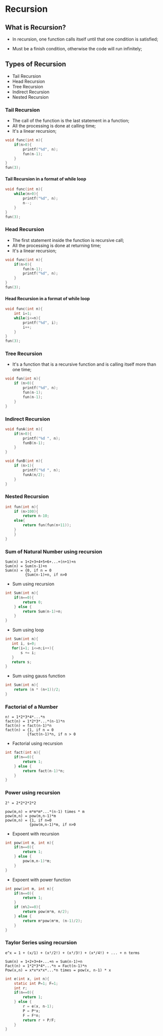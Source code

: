# Recursion

## What is Recursion?

- In recursion, one function calls itself until that one condition is satisfied;

- Must be a finish condition, otherwise the code will run infinitely;

## Types of Recursion

- Tail Recursion
- Head Recursion
- Tree Recursion
- Indirect Recursion
- Nested Recursion

### Tail Recursion

- The call of the function is the last statement in a function;
- All the processing is done at calling time;
- It's a linear recursion;

```c
void func(int n){
    if(n>0){
        printf("%d", n);
        fun(n-1);
    }
}
fun(3);
```
#### Tail Recursion in a format of while loop

```c
void func(int n){
    while(n>0){
        printf("%d", n);
        n--;
    }
}
fun(3);
```

### Head Recursion

- The first statement inside the function is recursive call;
- All the processing is done at returning time;
- It's a linear recursion;

```c
void func(int n){
    if(n>0){
        fun(n-1);
        printf("%d", n);
    }
}
fun(3);
```

#### Head Recursion in a format of while loop
```c
void func(int n){
    int i=1;
    while(i<=n){
        printf("%d", i);
        i++;
    }
}
fun(3);
```

### Tree Recursion

- It's a function that is a recursive function and is calling itself more than one time;

```c
void fun(int n){
    if (n>0){
        printf("%d", n);
        fun(n-1);
        fun(n-1);
    }
}
```

### Indirect Recursion

```c
void funA(int n){
    if(n>0){
        printf("%d ", n);
        funB(n-1);
    }
}

void funB(int n){
    if (n>1){
        printf("%d ", n);
        funA(n/2);
    }
}
```

### Nested Recursion

```c
int fun(int n){
    if (n>100){
        return n-10;
    else{
        return fun(fun(n+11));
    }
    }
}
```

### Sum of Natural Number using recursion

```
Sum(n) = 1+2+3+4+5+6+...+(n+1)+n
Sum(n) = Sum(n-1)+n
Sum(n) = {0, if n = 0
         {Sum(n-1)+n, if n>0
```

- Sum using recursion

```c
int Sum(int n){
    if(n==0){
        return 0;
    } else {
        return Sum(n-1)+n;
    }
}
```

 - Sum using loop

 ```c
int Sum(int n){
    int i, s=0;
    for(i=1; i<=n;i++){
        s += i;
    }
    return s;
}
```

- Sum using gauss function

```c
int Sum(int n){
    return (n * (n+1))/2;
}
```

### Factorial of a Number
```
n! = 1*2*3*4*...*n
fact(n) = 1*2*3*...*(n-1)*n
fact(n) = fact(n-1)*n
fact(n) = {1, if n = 0
          {fact(n-1)*n, if n > 0
```

- Factorial using recursion

```c
int fact(int n){
    if(n==0){
        return 1;
    } else {
        return fact(n-1)*n;
    }
}
```

### Power using recursion

```
2⁵ = 2*2*2*2*2

pow(m,n) = m*m*m*...*(n-1) times * m
pow(m,n) = pow(m,n-1)*m
pow(m,n) = {1, if n=0
           {pow(m,n-1)*m, if n>0
```

- Expoent with recursion

```c
int pow(int m, int n){
    if(n==0){
        return 1;
    } else {
        pow(m,n-1)*m;
    }
}
```

- Expoent with power function

```c
int pow(int m, int n){
    if(n==0){
        return 1;
    }
    if (n%2==0){
        return pow(m*m, n/2);
    } else {
        return m*pow(m*m, (n-1)/2);
    }
}
```

### Taylor Series using recursion

```
e^x = 1 + (x/1) + (x²/2!) + (x³/3!) + (x⁴/4!) + ... + n terms

Sum(n) = 1+2+3+4+...+n = Sum(n-1)+n
Fact(n) = 1*2*3*4*...*n = Fact(n-1)*n
Pow(x,n) = x*x*x*x*...*n times = pow(x, n-1) * x
```

```c
int e(int x, int n){
    static int P=1; F=1;
    int r;
    if(n==0){
        return 1;
    } else {
        r = e(x, n-1);
        P = P*x;
        F = F*n;
        return r + P/F;
    }
}
```

